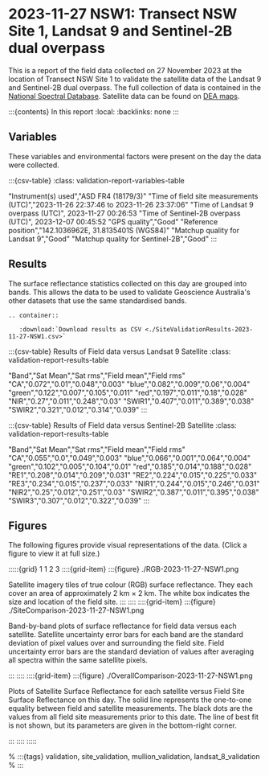 # 2023-11-27 NSW1: Transect NSW Site 1, Landsat 9 and Sentinel-2B dual overpass

This is a report of the field data collected on 27 November 2023 at the location of Transect NSW Site 1
to validate the satellite data of the Landsat 9 and Sentinel-2B dual overpass.
The full collection of data is contained in the 
[National Spectral Database](https://www.ga.gov.au/scientific-topics/dea/dea-data-and-products/national-spectral-database).
Satellite data can be found on [DEA maps](https://maps.dea.ga.gov.au/#share=s-i2o7JwB5gvXOQefhMmTLJaA14b0).

:::{contents} In this report
:local:
:backlinks: none
:::

## Variables

These variables and environmental factors were present on the day the data were collected.

:::{csv-table}
:class: validation-report-variables-table

"Instrument(s) used","ASD FR4 (18179/3)"
"Time of field site measurements (UTC)","2023-11-26 22:37:46 to 2023-11-26 23:37:06"
"Time of Landsat 9 overpass (UTC)", 2023-11-27 00:26:53
"Time of Sentinel-2B overpass (UTC)", 2023-12-07 00:45:52
"GPS quality","Good"
"Reference position","142.1036962E, 31.8135401S (WGS84)"
"Matchup quality for Landsat 9","Good"
"Matchup quality for Sentinel-2B","Good"
:::

## Results

The surface reflectance statistics collected on this day are grouped into bands.
This allows the data to be used to validate Geoscience Australia's other datasets that use the same standardised bands.

```{eval-rst}
.. container:: 

   :download:`Download results as CSV <./SiteValidationResults-2023-11-27-NSW1.csv>`
```

:::{csv-table} Results of Field data versus Landsat 9 Satellite
:class: validation-report-results-table

"Band","Sat Mean","Sat rms","Field mean","Field rms"
"CA","0.072","0.01","0.048","0.003"
"blue","0.082","0.009","0.06","0.004"
"green","0.122","0.007","0.105","0.011"
"red","0.197","0.011","0.18","0.028"
"NIR","0.27","0.011","0.248","0.03"
"SWIR1","0.407","0.011","0.389","0.038"
"SWIR2","0.321","0.012","0.314","0.039"
:::

:::{csv-table} Results of Field data versus Sentinel-2B Satellite
:class: validation-report-results-table

"Band","Sat Mean","Sat rms","Field mean","Field rms"
"CA","0.055","0.0","0.049","0.003"
"blue","0.066","0.001","0.064","0.004"
"green","0.102","0.005","0.104","0.01"
"red","0.185","0.014","0.188","0.028"
"RE1","0.208","0.014","0.209","0.031"
"RE2","0.224","0.015","0.225","0.033"
"RE3","0.234","0.015","0.237","0.033"
"NIR1","0.244","0.015","0.246","0.031"
"NIR2","0.25","0.012","0.251","0.03"
"SWIR2","0.387","0.011","0.395","0.038"
"SWIR3","0.307","0.012","0.322","0.039"
:::

## Figures

The following figures provide visual representations of the data. (Click a figure to view it at full size.)

:::::{grid} 1 1 2 3
::::{grid-item}
:::{figure} ./RGB-2023-11-27-NSW1.png

Satellite imagery tiles of true colour (RGB) surface reflectance.
They each cover an area of approximately 2&nbsp;km &times; 2&nbsp;km.
The white box indicates the size and location
of the field site.
:::
::::
::::{grid-item}
:::{figure} ./SiteComparison-2023-11-27-NSW1.png

Band-by-band plots of surface reflectance for field data versus each satellite.
Satellite uncertainty error bars for each band are the standard deviation
of pixel values over and surrounding the field site.
Field uncertainty error bars are the standard deviation of values after
averaging all spectra within the same satellite pixels.

:::
::::
::::{grid-item}
:::{figure} ./OverallComparison-2023-11-27-NSW1.png

Plots of Satellite Surface Reflectance for each satellite versus Field Site Surface Reflectance on this day.
The solid line represents the one-to-one equality between field and satellite measurements.
The black dots are the values from all field site measurements prior to this date.
The line of best fit is not shown, but its parameters are given in the bottom-right corner.

:::
::::
:::::

% :::{tags} validation, site_validation, mullion_validation, landsat_8_validation
% :::
    
